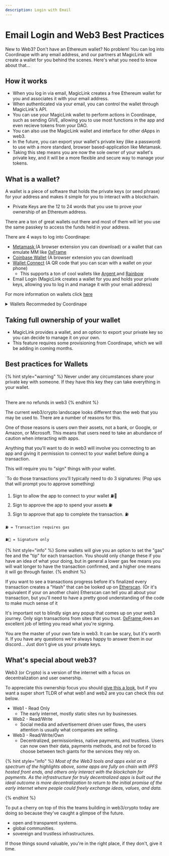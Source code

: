 ```yaml
---
description: Login with Email
---
```


# Email Login and Web3 Best Practices

New to Web3? Don't have an Ethereum wallet? No problem! You can log into Coordinape with any email address, and our partners at MagicLink will create a wallet for you behind the scenes. Here's what you need to know about that...

## How it works

* When you log in via email, MagicLink creates a free Ethereum wallet for you and associates it with your email address.
* When authenticated via your email, you can control the wallet through MagicLink's API.
* You can use your MagicLink wallet to perform actions in Coordinape, such as sending GIVE, allowing you to use most functions in the app and even recieve tokens from your DAO.
* You can also use the MagicLink wallet and interface for other dApps in web3.
* In the future, you can export your wallet's private key (like a password) to use with a more standard, browser based-application like Metamask.
* Taking this step means you are now the sole owner of your wallet's private key, and it will be a more flexible and secure way to manage your tokens.&#x20;

## What is a wallet?

A wallet is a piece of software that holds the private keys (or seed phrase) for your address and makes it simple for you to interact with a blockchain.&#x20;

* Private Keys are the 12 to 24 words that you use to prove your ownership of an Ethereum address.

There are a ton of great wallets out there and most of them will let you use the same passkey to access the funds held in your address.

There are 4 ways to log into Coordinape:

* [Metamask ](https://metamask.io)(A browser extension you can download) or a wallet that can emulate MM like [0xFrame](https://frame.sh)
* [Coinbase Wallet](https://www.coinbase.com/wallet) (A browser extension you can download)
* [Wallet Connect](https://walletconnect.com) (A QR code that you can scan with a wallet on your phone)
  * This supports a ton of cool wallets like [Argent ](https://www.argent.xyz)and [Rainbow](https://rainbow.me)
* Email Login (MagicLink creates a wallet for you and holds your private keys, allowing you to log in and manage it with your email address)&#x20;

For more information on wallets click [here](https://ethereum.org/en/wallets/)

<details>

<summary>Wallets Recommeded by Coordinape</summary>

#### [0xFrame](https://frame.sh)

Feature rich software wallet that lives on your local machine and can emulate Metamask when signing transactions.

➕ Does a great job of displaying what your signing

➕ Compatible with all EVM Chains

➕ Excellent hardware wallet support

➖ Not natively supported everwhere

#### [Argent](https://www.argent.xyz)

A mobile wallet that doesn't require you to know your private keys and supports Social Recovery if you forget your password

➕ Never been hacked

➕ All Transactions must be approved by guardians (3 factor Authentication)

➖ Only compatible with ETH, and ZKsynchas

➖ Can be more expensive to perform transactions due to additional security of the guardians

#### [Coinbase Wallet](https://www.coinbase.com/wallet)

Mobile wallet and Browser Extension that supports EVM chains and additional chains

➕ Built in browser

➕ Integration with Coinbase&#x20;

➖ Not as widely supported as Metamask

#### [MetaMask](https://metamask.io)

Mobile wallet and browser extension that supports all EVM chains, this is the standard wallet for Crypto.

➕ Built in browser

➖ UX&#x20;

Even More wallets can be found here [https://ethereum.org/en/wallets/find-wallet/](https://ethereum.org/en/wallets/find-wallet/)

</details>

## Taking full ownership of your wallet

* MagicLink provides a wallet, and an option to export your private key so you can decide to manage it on your own.
* This feature requires some provisioning from Coordinape, which we will be adding in coming months.

## Best practices for Wallets

{% hint style="warning" %}
Never under any circumstances share your private key with someone. If they have this key they can take everything in your wallet.

\
There are no refunds in web3
{% endhint %}

The current web3/crypto landscape looks different than the web that you may be used to. There are a number of reasons for this.&#x20;

One of those reasons is users own their assets, not a bank, or Google, or Amazon, or Microsoft. This means that users need to take an abundance of caution when interacting with apps.&#x20;

Anything that you'll want to do in web3 will involve you connecting to an app and giving it permission to connect to your wallet before doing a transaction.&#x20;

This will require you to "sign" things with your wallet.&#x20;

\`To do those transactions you'll typically need to do 3 signatures: (Pop ups that will prompt you to approve something)&#x20;

1. Sign to allow the app to connect to your wallet ⛽🚫
2. Sign to approve the app to spend your assets ⛽
3. Sign to approve that app to complete the transaction. ⛽

`⛽ = Transaction requires gas`

`⛽🚫 = Signature only`

{% hint style="info" %}
Some wallets will give you an option to set the "gas" fee and the "tip" for each transaction. You should only change these if you have an idea of what your doing, but in general a lower gas fee means you will wait longer to have the transaction confirmed, and a higher one means it will go through faster.&#x20;
{% endhint %}

If you want to see a transactions progress before it's finalized every transaction creates a "Hash" that can be looked up on [Etherscan](https://etherscan.io). (Or it's equivalent if your on another chain) Etherscan can tell you all about your transaction, but you'll need to have a pretty good understanding of the code to make much sense of it

It's important not to blindly sign any popup that comes up on your web3 journey. Only sign transactions from sites that you trust. [0xFrame ](https://frame.sh)does an excellent job of letting you read what you're signing.&#x20;

You are the master of your own fate in web3. It can be scary, but it's worth it. If you have any questions we're always happy to answer them in our discord... Just don't give us your private keys.

## What's special about web3?

Web3 (or Crypto) is a version of the internet with a focus on decentralization and user ownership.&#x20;

To appreciate this ownership focus you should [give this a look](https://ethereum.org/en/web3/), but if you want a super short TLDR of what web1 and web2 are you can check this out below.

* Web1 - Read Only
  * The early internet, mostly static sites run by businesses.
* Web2 - Read/Write
  * Social media and advertisement driven user flows, the users attention is usually what companies are selling.
* Web3 - Read/Write/Own
  * Decentralized, permissionless, native payments, and trustless. Users can now own their data, payments methods, and not be forced to choose between tech giants for the services they rely on.&#x20;

{% hint style="info" %}
_Most of the Web3 tools and apps exist on a spectrum of the highlights above, some apps are fully on chain with IPFS hosted front ends, and others only interact with the blockchain for payments. As the infrastructure for truly decentralized apps is built out the ideal outcome is more decentralization to return to the initial promise of the early internet where people could freely exchange ideas, values, and data._


{% endhint %}

To put a cherry on top of this the teams building in web3/crypto today are doing so because they've caught a glimpse of the future.&#x20;

* open and transparent systems.
* global communities.
* sovereign and trustless infrastructures.

If those things sound valuable, you're in the right place, if they don't, give it time.
